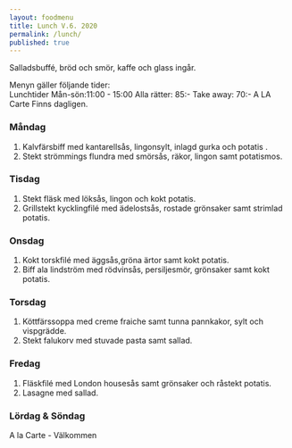 ```yaml
---
layout: foodmenu
title: Lunch V.6. 2020
permalink: /lunch/
published: true
---
```

Salladsbuffé, bröd och smör, kaffe och glass ingår.

Menyn gäller följande tider:  
Lunchtider  Mån-sön:11:00 - 15:00
Alla rätter: 85:- Take away: 70:-
A LA Carte Finns dagligen.

### Måndag
1. Kalvfärsbiff med kantarellsås, lingonsylt, inlagd gurka och potatis .
2. Stekt strömmings flundra med smörsås, räkor, lingon samt potatismos.


### Tisdag
1. Stekt fläsk med löksås, lingon och kokt potatis.
2. Grillstekt kycklingfilé med ädelostsås, rostade grönsaker samt strimlad potatis.

### Onsdag
1. Kokt torskfilé med äggsås,gröna ärtor samt kokt potatis.
2. Biff ala lindström med rödvinsås, persiljesmör, grönsaker samt kokt potatis.

### Torsdag
1. Köttfärssoppa med creme fraiche samt tunna pannkakor, sylt och vispgrädde. 
2. Stekt falukorv med stuvade pasta samt sallad.

### Fredag
1. Fläskfilé med London housesås samt grönsaker och råstekt potatis.
2. Lasagne med sallad.
                                                                                                    
                   
### Lördag & Söndag
A la Carte - Välkommen
